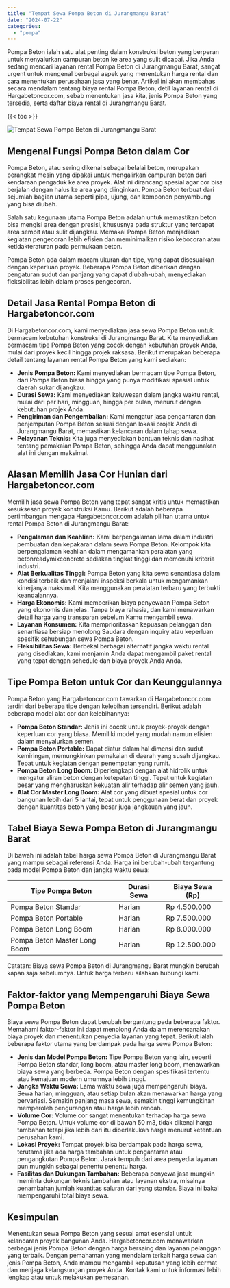 ```yaml
---
title: "Tempat Sewa Pompa Beton di Jurangmangu Barat"
date: "2024-07-22"
categories: 
  - "pompa"
---
```




Pompa Beton ialah satu alat penting dalam konstruksi beton yang berperan untuk menyalurkan campuran beton ke area yang sulit dicapai. Jika Anda sedang mencari layanan rental Pompa Beton di Jurangmangu Barat, sangat urgent untuk mengenal berbagai aspek yang menentukan harga rental dan cara menentukan perusahaan jasa yang benar. Artikel ini akan membahas secara mendalam tentang biaya rental Pompa Beton, detil layanan rental di Hargabetoncor.com, sebab menentukan jasa kita, jenis Pompa Beton yang tersedia, serta daftar biaya rental di Jurangmangu Barat.

{{< toc >}}

![Tempat Sewa Pompa Beton di Jurangmangu Barat](https://hargareadymixid.github.io/pompa/concrete-pump%20(4).png)

## Mengenal Fungsi Pompa Beton dalam Cor

Pompa Beton, atau sering dikenal sebagai belalai beton, merupakan perangkat mesin yang dipakai untuk mengalirkan campuran beton dari kendaraan pengaduk ke area proyek. Alat ini dirancang spesial agar cor bisa berjalan dengan halus ke area yang diinginkan. Pompa Beton terbuat dari sejumlah bagian utama seperti pipa, ujung, dan komponen penyambung yang bisa diubah.

Salah satu kegunaan utama Pompa Beton adalah untuk memastikan beton bisa mengisi area dengan presisi, khususnya pada struktur yang terdapat area sempit atau sulit dijangkau. Memakai Pompa Beton menjadikan kegiatan pengecoran lebih efisien dan meminimalkan risiko kebocoran atau ketidakteraturan pada permukaan beton.

Pompa Beton ada dalam macam ukuran dan tipe, yang dapat disesuaikan dengan keperluan proyek. Beberapa Pompa Beton diberikan dengan pengaturan sudut dan panjang yang dapat diubah-ubah, menyediakan fleksibilitas lebih dalam proses pengecoran.

## Detail Jasa Rental Pompa Beton di Hargabetoncor.com

Di Hargabetoncor.com, kami menyediakan jasa sewa Pompa Beton untuk bermacam kebutuhan konstruksi di Jurangmangu Barat. Kita menyediakan bermacam tipe Pompa Beton yang cocok dengan kebutuhan proyek Anda, mulai dari proyek kecil hingga projek raksasa. Berikut merupakan beberapa detail tentang layanan rental Pompa Beton yang kami sediakan:

- **Jenis Pompa Beton:** Kami menyediakan bermacam tipe Pompa Beton, dari Pompa Beton biasa hingga yang punya modifikasi spesial untuk daerah sukar dijangkau.
- **Durasi Sewa:** Kami menyediakan keluwesan dalam jangka waktu rental, mulai dari per hari, mingguan, hingga per bulan, menurut dengan kebutuhan projek Anda.
- **Pengiriman dan Pengembalian:** Kami mengatur jasa pengantaran dan penjemputan Pompa Beton sesuai dengan lokasi projek Anda di Jurangmangu Barat, memastikan kelancaran dalam tahap sewa.
- **Pelayanan Teknis:** Kita juga menyediakan bantuan teknis dan nasihat tentang pemakaian Pompa Beton, sehingga Anda dapat menggunakan alat ini dengan maksimal.

## Alasan Memilih Jasa Cor Hunian dari Hargabetoncor.com

Memilih jasa sewa Pompa Beton yang tepat sangat kritis untuk memastikan kesuksesan proyek konstruksi Kamu. Berikut adalah beberapa pertimbangan mengapa Hargabetoncor.com adalah pilihan utama untuk rental Pompa Beton di Jurangmangu Barat:

- **Pengalaman dan Keahlian:** Kami berpengalaman lama dalam industri pembuatan dan kepakaran dalam sewa Pompa Beton. Kelompok kita berpengalaman keahlian dalam mengamankan peralatan yang betonreadymixconcrete sediakan tingkat tinggi dan memenuhi kriteria industri.
- **Alat Berkualitas Tinggi:** Pompa Beton yang kita sewa senantiasa dalam kondisi terbaik dan menjalani inspeksi berkala untuk mengamankan kinerjanya maksimal. Kita menggunakan peralatan terbaru yang terbukti keandalannya.
- **Harga Ekonomis:** Kami memberikan biaya penyewaan Pompa Beton yang ekonomis dan jelas. Tanpa biaya rahasia, dan kami menawarkan detail harga yang transparan sebelum Kamu mengambil sewa.
- **Layanan Konsumen:** Kita memprioritaskan kepuasan pelanggan dan senantiasa bersiap menolong Saudara dengan inquiry atau keperluan spesifik sehubungan sewa Pompa Beton.
- **Fleksibilitas Sewa:** Berbekal berbagai alternatif jangka waktu rental yang disediakan, kami menjamin Anda dapat mengambil paket rental yang tepat dengan schedule dan biaya proyek Anda Anda.

## Tipe Pompa Beton untuk Cor dan Keunggulannya

Pompa Beton yang Hargabetoncor.com tawarkan di Hargabetoncor.com terdiri dari beberapa tipe dengan kelebihan tersendiri. Berikut adalah beberapa model alat cor dan kelebihannya:

- **Pompa Beton Standar:** Jenis ini cocok untuk proyek-proyek dengan keperluan cor yang biasa. Memiliki model yang mudah namun efisien dalam menyalurkan semen.
- **Pompa Beton Portable:** Dapat diatur dalam hal dimensi dan sudut kemiringan, memungkinkan pemakaian di daerah yang susah dijangkau. Tepat untuk kegiatan dengan penempatan yang rumit.
- **Pompa Beton Long Boom:** Diperlengkapi dengan alat hidrolik untuk mengatur aliran beton dengan ketepatan tinggi. Tepat untuk kegiatan besar yang mengharuskan kekuatan alir terhadap alir semen yang jauh.
- **Alat Cor Master Long Boom:** Alat cor yang dibuat spesial untuk cor bangunan lebih dari 5 lantai, tepat untuk penggunaan berat dan proyek dengan kuantitas beton yang besar juga jangkauan yang jauh.

## Tabel Biaya Sewa Pompa Beton di Jurangmangu Barat

Di bawah ini adalah tabel harga sewa Pompa Beton di Jurangmangu Barat yang mampu sebagai referensi Anda. Harga ini berubah-ubah tergantung pada model Pompa Beton dan jangka waktu sewa:

| Tipe Pompa Beton | Durasi Sewa | Biaya Sewa (Rp) |
| --- | --- | --- |
| Pompa Beton Standar | Harian | Rp 4.500.000 |
| Pompa Beton Portable | Harian | Rp 7.500.000 |
| Pompa Beton Long Boom | Harian | Rp 8.000.000 |
| Pompa Beton Master Long Boom | Harian | Rp 12.500.000 |

Catatan: Biaya sewa Pompa Beton di Jurangmangu Barat mungkin berubah kapan saja sebelumnya. Untuk harga terbaru silahkan hubungi kami.

## Faktor-faktor yang Mempengaruhi Biaya Sewa Pompa Beton

Biaya sewa Pompa Beton dapat berubah bergantung pada beberapa faktor. Memahami faktor-faktor ini dapat menolong Anda dalam merencanakan biaya proyek dan menentukan penyedia layanan yang tepat. Berikut ialah beberapa faktor utama yang berdampak pada harga sewa Pompa Beton:

- **Jenis dan Model Pompa Beton:** Tipe Pompa Beton yang lain, seperti Pompa Beton standar, long boom, atau master long boom, menawarkan biaya sewa yang berbeda. Pompa Beton dengan spesifikasi tertentu atau kemajuan modern umumnya lebih tinggi.
- **Jangka Waktu Sewa:** Lama waktu sewa juga mempengaruhi biaya. Sewa harian, mingguan, atau setiap bulan akan menawarkan harga yang bervariasi. Semakin panjang masa sewa, semakin tinggi kemungkinan memperoleh pengurangan atau harga lebih rendah.
- **Volume Cor:** Volume cor sangat menentukan terhadap harga sewa Pompa Beton. Untuk volume cor di bawah 50 m3, tidak dikenai harga tambahan tetapi jika lebih dari itu diberlakukan harga menurut ketentuan perusahan kami.
- **Lokasi Proyek:** Tempat proyek bisa berdampak pada harga sewa, terutama jika ada harga tambahan untuk pengantaran atau pengangkutan Pompa Beton. Jarak tempuh dari area penyedia layanan pun mungkin sebagai penentu penentu harga.
- **Fasilitas dan Dukungan Tambahan:** Beberapa penyewa jasa mungkin meminta dukungan teknis tambahan atau layanan ekstra, misalnya penambahan jumlah kuantitas saluran dari yang standar. Biaya ini bakal mempengaruhi total biaya sewa.

## Kesimpulan

Menentukan sewa Pompa Beton yang sesuai amat esensial untuk kelancaran proyek bangunan Anda. Hargabetoncor.com menawarkan berbagai jenis Pompa Beton dengan harga bersaing dan layanan pelanggan yang terbaik. Dengan pemahaman yang mendalam terkait harga sewa dan jenis Pompa Beton, Anda mampu mengambil keputusan yang lebih cermat dan menjaga kelangsungan proyek Anda. Kontak kami untuk informasi lebih lengkap atau untuk melakukan pemesanan.
